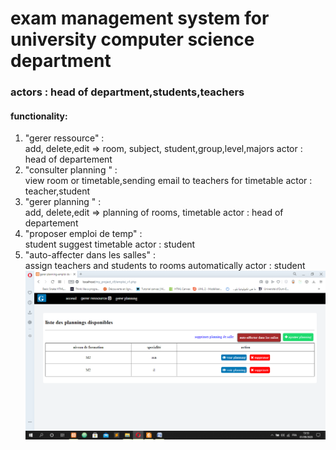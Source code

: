 <h1> exam management system for university computer science department </h1>

<h3> actors : head of department,students,teachers </h3>

<h4> functionality: </h4>
<ol>
  <li> 
     "gerer ressource" : <br>
       add, delete,edit => room, subject, student,group,level,majors
       actor : head of departement
       
  </li>
  <li> 
     "consulter planning " : <br>
       view room or timetable,sending email to teachers for timetable
       actor : teacher,student
  </li>
  <li> 
     "gerer planning " : <br>
        add, delete,edit => planning of rooms, timetable
       actor : head of departement
  </li>
   <li> 
     "proposer emploi de temp" : <br>
       student suggest timetable
       actor : student
  </li>
    <li> 
     "auto-affecter dans les salles" : <br>
       assign teachers and students to rooms automatically
       actor : student



  </li>
<img src="Capture d’écran (127).png" />
</ol>
